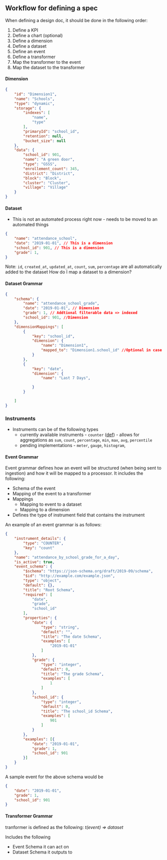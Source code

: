 ## Workflow for defining a spec

When defining a design doc, it should be done in the following order:
1. Define a KPI
2. Define a chart (optional)
3. Define a dimension
4. Define a dataset
5. Define an event
6. Define a transformer
7. Map the transformer to the event
8. Map the dataset to the transformer


#### Dimension
```json
{
    "id": "Dimension1",
    "name": "Schools",
    "type": "dynamic",
    "storage": {
        "indexes": [
            "name",
            "type"
        ],
        "primaryId": "school_id",
        "retention": null,
        "bucket_size": null
    },
    "data": {
        "school_id": 901,
        "name": "A green door",
        "type": "GSSS",
        "enrollement_count": 345,
        "district": "District",
        "block": "Block",
        "cluster": "Cluster",
        "village": "Village"
    }
}
```

#### Dataset
- This is not an automated process right now - needs to be moved to an automated things
```json
{
    "name": "attendance_school",
    "date": "2019-01-01", // This is a dimension
    "school_id": 901, // This is a dimension
    "grade": 1,
}
```

Note: `id`, `created_at`, `updated_at`, `count`, `sum`, `percentage` are all automatically added to the dataset
How do I map a dataset to a dimension?

#### Dataset Grammar
```json
{
    "schema": {
        "name": "attendance_school_grade",
        "date": "2019-01-01", // Dimension
        "grade": 1, // Addtional filterable data => indexed
        "school_id": 901, //Dimension
    },
    "dimensionMappings": [
        {
            "key": "school_id",
            "dimension": {
                "name": "Dimension1",
                "mapped_to": "Dimension1.school_id" //Optional in case of time.
            }
        },
        {
            "key": "date",
            "dimension": {
                "name": "Last 7 Days",

            }
        }

    ]
}
```
### Instruments
- Instruments can be of the following types
    - currently available instruments - `counter` ([def](https://opentelemetry.io/docs/reference/specification/metrics/api/#counter)) - allows for aggregations as `sum`, `count`, `percentage`, `min`, `max`, `avg`, `percentile`
    - pending implementations  - `meter`, `gauge`, `histogram`,


#### Event Grammar
Event grammar defines how an event will be structured (when being sent to ingestion) and how it will be mapped to a processor. It includes the following:
- Schema of the event
- Mapping of the event to a transformer
- Mappings
    - Mapping to event to a dataset
    - Mapping to a dimension
- Defines the type of instrument field that contains the instrument

An example of an event grammar is as follows:
```json
{
    "instrument_details": {
        "type": "COUNTER",
        "key": "count"
    },
    "name": "attendance_by_school_grade_for_a_day",
    "is_active": true,
    "event_schema": {
        "$schema": "https://json-schema.org/draft/2019-09/schema",
        "$id": "http://example.com/example.json",
        "type": "object",
        "default": {},
        "title": "Root Schema",
        "required": [
            "date",
            "grade",
            "school_id"
        ],
        "properties": {
            "date": {
                "type": "string",
                "default": "",
                "title": "The date Schema",
                "examples": [
                    "2019-01-01"
                ]
            },
            "grade": {
                "type": "integer",
                "default": 0,
                "title": "The grade Schema",
                "examples": [
                    1
                ]
            },
            "school_id": {
                "type": "integer",
                "default": 0,
                "title": "The school_id Schema",
                "examples": [
                    901
                ]
            }
        },
        "examples": [{
            "date": "2019-01-01",
            "grade": 1,
            "school_id": 901
        }]
    }
}
```

A sample event for the above schema would be
```json
{
    "date": "2019-01-01",
    "grade": 1,
    "school_id": 901
}
```

#### Transformer Grammar
tranformer is defined as the following: _t(event) => dataset_

Includes the following
- Event Schema it can act on
- Dataset Schema it outputs to
```json

```









